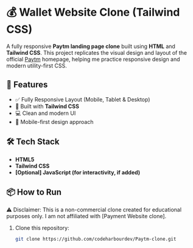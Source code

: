 # 💰 Wallet Website Clone (Tailwind CSS)

A fully responsive **Paytm landing page clone** built using **HTML** and **Tailwind CSS**. This project replicates the visual design and layout of the official [Paytm](https://paytm.com/) homepage, helping me practice responsive design and modern utility-first CSS.

## 🚀 Features

- ✅ Fully Responsive Layout (Mobile, Tablet & Desktop)
- 🎨 Built with **Tailwind CSS**
- 💻 Clean and modern UI
- 📱 Mobile-first design approach

## 🛠️ Tech Stack

- **HTML5**
- **Tailwind CSS**
- **[Optional] JavaScript (for interactivity, if added)**


## 📦 How to Run




⚠️ Disclaimer: This is a non-commercial clone created for educational purposes only. I am not affiliated with [Payment Website clone].

1. Clone this repository:
   ```bash
   git clone https://github.com/codeharbourdev/Paytm-clone.git

